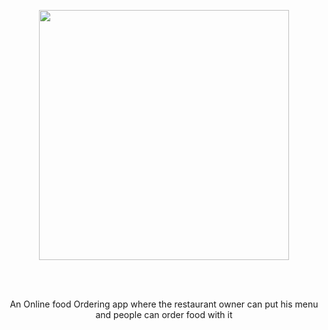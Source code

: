 <p align="center"><img src="https://raw.githubusercontent.com/laravel/art/master/logo-lockup/5%20SVG/2%20CMYK/1%20Full%20Color/laravel-logolockup-cmyk-red.svg" width="400"></p>
<br>
<br>
<p align="center">
An Online food Ordering app where the restaurant owner can put his menu and people can order food with it
</p>
